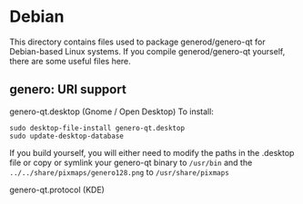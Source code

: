 
Debian
====================
This directory contains files used to package generod/genero-qt
for Debian-based Linux systems. If you compile generod/genero-qt yourself, there are some useful files here.

## genero: URI support ##


genero-qt.desktop  (Gnome / Open Desktop)
To install:

	sudo desktop-file-install genero-qt.desktop
	sudo update-desktop-database

If you build yourself, you will either need to modify the paths in
the .desktop file or copy or symlink your genero-qt binary to `/usr/bin`
and the `../../share/pixmaps/genero128.png` to `/usr/share/pixmaps`

genero-qt.protocol (KDE)

